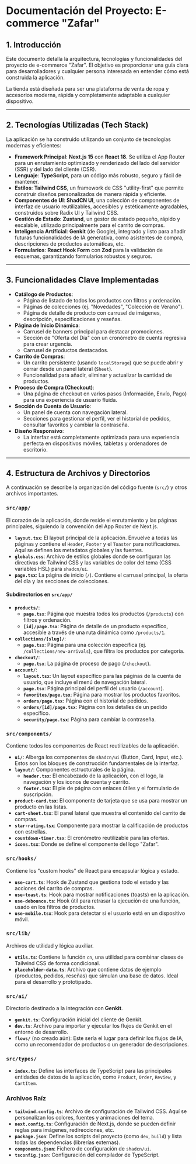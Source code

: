 # Documentación del Proyecto: E-commerce "Zafar"

## 1. Introducción

Este documento detalla la arquitectura, tecnologías y funcionalidades del proyecto de e-commerce "Zafar". El objetivo es proporcionar una guía clara para desarrolladores y cualquier persona interesada en entender cómo está construida la aplicación.

La tienda está diseñada para ser una plataforma de venta de ropa y accesorios moderna, rápida y completamente adaptable a cualquier dispositivo.

---

## 2. Tecnologías Utilizadas (Tech Stack)

La aplicación se ha construido utilizando un conjunto de tecnologías modernas y eficientes:

- **Framework Principal**: **Next.js 15** con **React 18**. Se utiliza el App Router para un enrutamiento optimizado y renderizado del lado del servidor (SSR) y del lado del cliente (CSR).
- **Lenguaje**: **TypeScript**, para un código más robusto, seguro y fácil de mantener.
- **Estilos**: **Tailwind CSS**, un framework de CSS "utility-first" que permite construir diseños personalizados de manera rápida y eficiente.
- **Componentes de UI**: **ShadCN UI**, una colección de componentes de interfaz de usuario reutilizables, accesibles y estéticamente agradables, construidos sobre Radix UI y Tailwind CSS.
- **Gestión de Estado**: **Zustand**, un gestor de estado pequeño, rápido y escalable, utilizado principalmente para el carrito de compras.
- **Inteligencia Artificial**: **Genkit** (de Google), integrado y listo para añadir futuras funcionalidades de IA generativa, como asistentes de compra, descripciones de productos automáticas, etc.
- **Formularios**: **React Hook Form** con **Zod** para la validación de esquemas, garantizando formularios robustos y seguros.

---

## 3. Funcionalidades Clave Implementadas

- **Catálogo de Productos**:
  - Página de listado de todos los productos con filtros y ordenación.
  - Páginas de colecciones (ej. "Novedades", "Colección de Verano").
  - Página de detalle de producto con carrusel de imágenes, descripción, especificaciones y reseñas.
- **Página de Inicio Dinámica**:
  - Carrusel de banners principal para destacar promociones.
  - Sección de "Oferta del Día" con un cronómetro de cuenta regresiva para crear urgencia.
  - Carrusel de productos destacados.
- **Carrito de Compras**:
  - Un carrito persistente (usando `localStorage`) que se puede abrir y cerrar desde un panel lateral (`Sheet`).
  - Funcionalidad para añadir, eliminar y actualizar la cantidad de productos.
- **Proceso de Compra (Checkout)**:
  - Una página de checkout en varios pasos (Información, Envío, Pago) para una experiencia de usuario fluida.
- **Sección de Cuenta de Usuario**:
  - Un panel de cuenta con navegación lateral.
  - Secciones para gestionar el perfil, ver el historial de pedidos, consultar favoritos y cambiar la contraseña.
- **Diseño Responsivo**:
  - La interfaz está completamente optimizada para una experiencia perfecta en dispositivos móviles, tabletas y ordenadores de escritorio.

---

## 4. Estructura de Archivos y Directorios

A continuación se describe la organización del código fuente (`src/`) y otros archivos importantes.

### `src/app/`
El corazón de la aplicación, donde reside el enrutamiento y las páginas principales, siguiendo la convención del App Router de Next.js.

- **`layout.tsx`**: El layout principal de la aplicación. Envuelve a todas las páginas y contiene el `Header`, `Footer` y el `Toaster` para notificaciones. Aquí se definen los metadatos globales y las fuentes.
- **`globals.css`**: Archivo de estilos globales donde se configuran las directivas de Tailwind CSS y las variables de color del tema (CSS variables HSL) para `shadcn/ui`.
- **`page.tsx`**: La página de inicio (`/`). Contiene el carrusel principal, la oferta del día y las secciones de colecciones.

#### Subdirectorios en `src/app/`

- **`products/`**:
  - **`page.tsx`**: Página que muestra todos los productos (`/products`) con filtros y ordenación.
  - **`[id]/page.tsx`**: Página de detalle de un producto específico, accesible a través de una ruta dinámica como `/products/1`.
- **`collections/[slug]/`**:
  - **`page.tsx`**: Página para una colección específica (ej. `/collections/new-arrivals`), que filtra los productos por categoría.
- **`checkout/`**:
  - **`page.tsx`**: La página de proceso de pago (`/checkout`).
- **`account/`**:
  - **`layout.tsx`**: Un layout específico para las páginas de la cuenta de usuario, que incluye el menú de navegación lateral.
  - **`page.tsx`**: Página principal del perfil del usuario (`/account`).
  - **`favorites/page.tsx`**: Página para mostrar los productos favoritos.
  - **`orders/page.tsx`**: Página con el historial de pedidos.
  - **`orders/[id]/page.tsx`**: Página con los detalles de un pedido específico.
  - **`security/page.tsx`**: Página para cambiar la contraseña.

### `src/components/`
Contiene todos los componentes de React reutilizables de la aplicación.

- **`ui/`**: Alberga los componentes de `shadcn/ui` (Button, Card, Input, etc.). Estos son los bloques de construcción fundamentales de la interfaz.
- **`layout/`**: Componentes estructurales de la página.
  - **`header.tsx`**: El encabezado de la aplicación, con el logo, la navegación y los iconos de cuenta y carrito.
  - **`footer.tsx`**: El pie de página con enlaces útiles y el formulario de suscripción.
- **`product-card.tsx`**: El componente de tarjeta que se usa para mostrar un producto en las listas.
- **`cart-sheet.tsx`**: El panel lateral que muestra el contenido del carrito de compras.
- **`star-rating.tsx`**: Componente para mostrar la calificación de productos con estrellas.
- **`countdown-timer.tsx`**: El cronómetro reutilizable para las ofertas.
- **`icons.tsx`**: Donde se define el componente del logo "Zafar".

### `src/hooks/`
Contiene los "custom hooks" de React para encapsular lógica y estado.

- **`use-cart.ts`**: Hook de Zustand que gestiona todo el estado y las acciones del carrito de compras.
- **`use-toast.ts`**: Hook para mostrar notificaciones (toasts) en la aplicación.
- **`use-debounce.ts`**: Hook útil para retrasar la ejecución de una función, usado en los filtros de productos.
- **`use-mobile.tsx`**: Hook para detectar si el usuario está en un dispositivo móvil.

### `src/lib/`
Archivos de utilidad y lógica auxiliar.

- **`utils.ts`**: Contiene la función `cn`, una utilidad para combinar clases de Tailwind CSS de forma condicional.
- **`placeholder-data.ts`**: Archivo que contiene datos de ejemplo (productos, pedidos, reseñas) que simulan una base de datos. Ideal para el desarrollo y prototipado.

### `src/ai/`
Directorio destinado a la integración con **Genkit**.
- **`genkit.ts`**: Configuración inicial del cliente de Genkit.
- **`dev.ts`**: Archivo para importar y ejecutar los flujos de Genkit en el entorno de desarrollo.
- **`flows/`** (no creado aún): Este sería el lugar para definir los flujos de IA, como un recomendador de productos o un generador de descripciones.

### `src/types/`
- **`index.ts`**: Define las interfaces de TypeScript para las principales entidades de datos de la aplicación, como `Product`, `Order`, `Review`, y `CartItem`.

### Archivos Raíz

- **`tailwind.config.ts`**: Archivo de configuración de Tailwind CSS. Aquí se personalizan los colores, fuentes y animaciones del tema.
- **`next.config.ts`**: Configuración de Next.js, donde se pueden definir reglas para imágenes, redirecciones, etc.
- **`package.json`**: Define los scripts del proyecto (como `dev`, `build`) y lista todas las dependencias (librerías externas).
- **`components.json`**: Fichero de configuración de `shadcn/ui`.
- **`tsconfig.json`**: Configuración del compilador de TypeScript.
